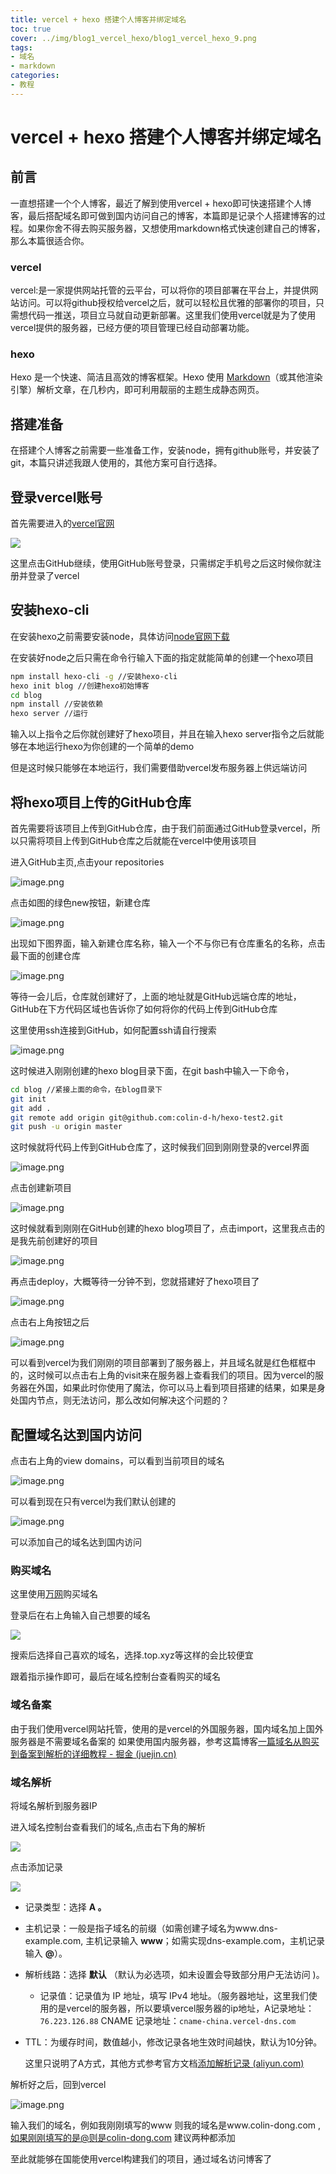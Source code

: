 ```yaml
---
title: vercel + hexo 搭建个人博客并绑定域名
toc: true
cover: ../img/blog1_vercel_hexo/blog1_vercel_hexo_9.png
tags:
- 域名
- markdown
categories:
- 教程
---
```


# vercel + hexo 搭建个人博客并绑定域名

## 前言

一直想搭建一个个人博客，最近了解到使用vercel + hexo即可快速搭建个人博客，最后搭配域名即可做到国内访问自己的博客，本篇即是记录个人搭建博客的过程。如果你舍不得去购买服务器，又想使用markdown格式快速创建自己的博客，那么本篇很适合你。

### vercel

vercel:是一家提供网站托管的云平台，可以将你的项目部署在平台上，并提供网站访问。可以将github授权给vercel之后，就可以轻松且优雅的部署你的项目，只需想代码一推送，项目立马就自动更新部署。这里我们使用vercel就是为了使用vercel提供的服务器，已经方便的项目管理已经自动部署功能。

### hexo

Hexo 是一个快速、简洁且高效的博客框架。Hexo 使用 [Markdown](http://daringfireball.net/projects/markdown/)（或其他渲染引擎）解析文章，在几秒内，即可利用靓丽的主题生成静态网页。

## 搭建准备

在搭建个人博客之前需要一些准备工作，安装node，拥有github账号，并安装了git，本篇只讲述我跟人使用的，其他方案可自行选择。

## 登录vercel账号

首先需要进入的[vercel官网](https://vercel.com/login)

![](../img/blog1_vercel_hexo/blog1_vercel_hexo_1.png)

这里点击GitHub继续，使用GitHub账号登录，只需绑定手机号之后这时候你就注册并登录了vercel

## 安装hexo-cli

在安装hexo之前需要安装node，具体访问[node官网下载]()

在安装好node之后只需在命令行输入下面的指定就能简单的创建一个hexo项目

```bash
npm install hexo-cli -g //安装hexo-cli
hexo init blog //创建hexo初始博客
cd blog
npm install //安装依赖
hexo server //运行
```

输入以上指令之后你就创建好了hexo项目，并且在输入hexo server指令之后就能够在本地运行hexo为你创建的一个简单的demo

但是这时候只能够在本地运行，我们需要借助vercel发布服务器上供远端访问

## 将hexo项目上传的GitHub仓库

首先需要将该项目上传到GitHub仓库，由于我们前面通过GitHub登录vercel，所以只需将项目上传到GitHub仓库之后就能在vercel中使用该项目

进入GitHub主页,点击your repositories

![image.png](../img/blog1_vercel_hexo/blog1_vercel_hexo_2.png)

点击如图的绿色new按钮，新建仓库

![image.png](../img/blog1_vercel_hexo/blog1_vercel_hexo_3.png)

出现如下图界面，输入新建仓库名称，输入一个不与你已有仓库重名的名称，点击最下面的创建仓库

![image.png](../img/blog1_vercel_hexo/blog1_vercel_hexo_4.png)

等待一会儿后，仓库就创建好了，上面的地址就是GitHub远端仓库的地址，GitHub在下方代码区域也告诉你了如何将你的代码上传到GitHub仓库

这里使用ssh连接到GitHub，如何配置ssh请自行搜索

![image.png](../img/blog1_vercel_hexo/blog1_vercel_hexo_5.png)

这时候进入刚刚创建的hexo blog目录下面，在git bash中输入一下命令，

```bash
cd blog //紧接上面的命令，在blog目录下
git init
git add .
git remote add origin git@github.com:colin-d-h/hexo-test2.git
git push -u origin master
```

这时候就将代码上传到GitHub仓库了，这时候我们回到刚刚登录的vercel界面

![image.png](../img/blog1_vercel_hexo/blog1_vercel_hexo_6.png)

点击创建新项目

![image.png](../img/blog1_vercel_hexo/blog1_vercel_hexo_7.png)

这时候就看到刚刚在GitHub创建的hexo blog项目了，点击import，这里我点击的是我先前创建好的项目

![image.png](../img/blog1_vercel_hexo/blog1_vercel_hexo_8.png)

再点击deploy，大概等待一分钟不到，您就搭建好了hexo项目了

![image.png](../img/blog1_vercel_hexo/blog1_vercel_hexo_9.png)

点击右上角按钮之后

![image.png](../img/blog1_vercel_hexo/blog1_vercel_hexo_10.png)

可以看到vercel为我们刚刚的项目部署到了服务器上，并且域名就是红色框框中的，这时候可以点击右上角的visit来在服务器上查看我们的项目。因为vercel的服务器在外国，如果此时你使用了魔法，你可以马上看到项目搭建的结果，如果是身处国内节点，则无法访问，那么改如何解决这个问题的？

## 配置域名达到国内访问

点击右上角的view domains，可以看到当前项目的域名

![image.png](../img/blog1_vercel_hexo/blog1_vercel_hexo_11.png)

可以看到现在只有vercel为我们默认创建的

![image.png](../img/blog1_vercel_hexo/blog1_vercel_hexo_12.png)

可以添加自己的域名达到国内访问

### 购买域名

这里使用[万网](https://wanwang.aliyun.com/)购买域名

登录后在右上角输入自己想要的域名

![](../img/blog1_vercel_hexo/13.png)

搜索后选择自己喜欢的域名，选择.top.xyz等这样的会比较便宜

跟着指示操作即可，最后在域名控制台查看购买的域名

### 域名备案

由于我们使用vercel网站托管，使用的是vercel的外国服务器，国内域名加上国外服务器是不需要域名备案的
如果使用国内服务器，参考这篇博客[一篇域名从购买到备案到解析的详细教程 - 掘金 (juejin.cn)](https://juejin.cn/post/7052257775270756366)

### 域名解析

将域名解析到服务器IP

进入域名控制台查看我们的域名,点击右下角的解析

![](../img/blog1_vercel_hexo/14.png)

点击添加记录

![](../img/blog1_vercel_hexo/15.png)

- 记录类型：选择 **A 。**

- 主机记录：一般是指子域名的前缀（如需创建子域名为www.dns-example.com, 主机记录输入 **www**；如需实现dns-example.com，主机记录输入 **@**）。

- 解析线路：选择 **默认** （默认为必选项，如未设置会导致部分用户无法访问 )。
  
  - 记录值：记录值为 IP 地址，填写 IPv4 地址。（服务器地址，这里我们使用的是vercel的服务器，所以要填vercel服务器的ip地址，A记录地址：`76.223.126.88` CNAME 记录地址：`cname-china.vercel-dns.com`

- TTL：为缓存时间，数值越小，修改记录各地生效时间越快，默认为10分钟。
  
  这里只说明了A方式，其他方式参考官方文档[添加解析记录 (aliyun.com)](https://help.aliyun.com/document_detail/29725.html?spm=a2c1d.8251892.help.dexternal.49ea5b76h7HreQ)

解析好之后，回到vercel

![image.png](../img/blog1_vercel_hexo/blog1_vercel_hexo_12.png)

输入我们的域名，例如我刚刚填写的www 则我的域名是www.colin-dong.com , 如果刚刚填写的是@则是colin-dong.com 建议两种都添加

至此就能够在国能使用vercel构建我们的项目，通过域名访问博客了

